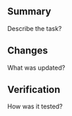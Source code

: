 <!---
name: Maintenance
about: Update documentations or refactor code.
labels: [documentation, refactor, low]
title: "[Maintenance]: Title?"
--->

## Summary

Describe the task?

## Changes

What was updated?

## Verification

How was it tested?
